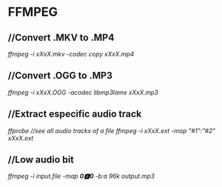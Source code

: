 # FFMPEG

## //Convert .MKV to .MP4
_ffmpeg -i xXxX.mkv -codec copy xXxX.mp4_

## //Convert .OGG to .MP3
_ffmpeg -i xXxX.OGG -acodec libmp3lame xXxX.mp3_

## //Extract especific audio track
_ffprobe //see all audio tracks of a file_
_ffmpeg -i xXxX.ext -map "#1":"#2" xXxX.ext_

## //Low audio bit
_ffmpeg -i input.file -map **0:a:0** -b:a 96k output.mp3_

